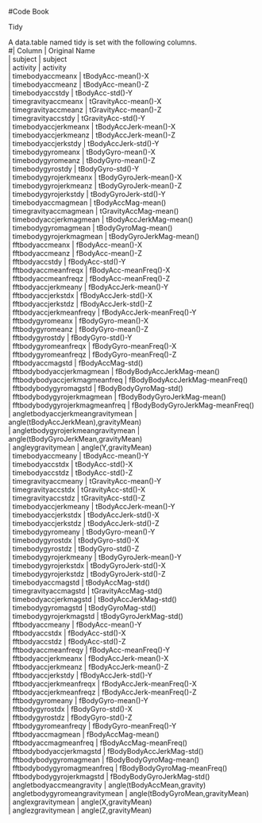 #Code Book

Tidy

A data.table named tidy is set with the following columns.  <br />
#|	Column	|	Original Name	<br />
|	subject	|	subject	<br />
|	activity	|	activity	<br />
|	timebodyaccmeanx	|	tBodyAcc-mean()-X	<br />
|	timebodyaccmeanz	|	tBodyAcc-mean()-Z	<br />
|	timebodyaccstdy	|	tBodyAcc-std()-Y	<br />
|	timegravityaccmeanx	|	tGravityAcc-mean()-X	<br />
|	timegravityaccmeanz	|	tGravityAcc-mean()-Z	<br />
|	timegravityaccstdy	|	tGravityAcc-std()-Y	<br />
|	timebodyaccjerkmeanx	|	tBodyAccJerk-mean()-X	<br />
|	timebodyaccjerkmeanz	|	tBodyAccJerk-mean()-Z	<br />
|	timebodyaccjerkstdy	|	tBodyAccJerk-std()-Y	<br />
|	timebodygyromeanx	|	tBodyGyro-mean()-X	<br />
|	timebodygyromeanz	|	tBodyGyro-mean()-Z	<br />
|	timebodygyrostdy	|	tBodyGyro-std()-Y	<br />
|	timebodygyrojerkmeanx	|	tBodyGyroJerk-mean()-X	<br />
|	timebodygyrojerkmeanz	|	tBodyGyroJerk-mean()-Z	<br />
|	timebodygyrojerkstdy	|	tBodyGyroJerk-std()-Y	<br />
|	timebodyaccmagmean	|	tBodyAccMag-mean()	<br />
|	timegravityaccmagmean	|	tGravityAccMag-mean()	<br />
|	timebodyaccjerkmagmean	|	tBodyAccJerkMag-mean()	<br />
|	timebodygyromagmean	|	tBodyGyroMag-mean()	<br />
|	timebodygyrojerkmagmean	|	tBodyGyroJerkMag-mean()	<br />
|	fftbodyaccmeanx	|	fBodyAcc-mean()-X	<br />
|	fftbodyaccmeanz	|	fBodyAcc-mean()-Z	<br />
|	fftbodyaccstdy	|	fBodyAcc-std()-Y	<br />
|	fftbodyaccmeanfreqx	|	fBodyAcc-meanFreq()-X	<br />
|	fftbodyaccmeanfreqz	|	fBodyAcc-meanFreq()-Z	<br />
|	fftbodyaccjerkmeany	|	fBodyAccJerk-mean()-Y	<br />
|	fftbodyaccjerkstdx	|	fBodyAccJerk-std()-X	<br />
|	fftbodyaccjerkstdz	|	fBodyAccJerk-std()-Z	<br />
|	fftbodyaccjerkmeanfreqy	|	fBodyAccJerk-meanFreq()-Y	<br />
|	fftbodygyromeanx	|	fBodyGyro-mean()-X	<br />
|	fftbodygyromeanz	|	fBodyGyro-mean()-Z	<br />
|	fftbodygyrostdy	|	fBodyGyro-std()-Y	<br />
|	fftbodygyromeanfreqx	|	fBodyGyro-meanFreq()-X	<br />
|	fftbodygyromeanfreqz	|	fBodyGyro-meanFreq()-Z	<br />
|	fftbodyaccmagstd	|	fBodyAccMag-std()	<br />
|	fftbodybodyaccjerkmagmean	|	fBodyBodyAccJerkMag-mean()	<br />
|	fftbodybodyaccjerkmagmeanfreq	|	fBodyBodyAccJerkMag-meanFreq()	<br />
|	fftbodybodygyromagstd	|	fBodyBodyGyroMag-std()	<br />
|	fftbodybodygyrojerkmagmean	|	fBodyBodyGyroJerkMag-mean()	<br />
|	fftbodybodygyrojerkmagmeanfreq	|	fBodyBodyGyroJerkMag-meanFreq()	<br />
|	angletbodyaccjerkmeangravitymean	|	angle(tBodyAccJerkMean),gravityMean)	<br />
|	angletbodygyrojerkmeangravitymean	|	angle(tBodyGyroJerkMean,gravityMean)	<br />
|	angleygravitymean	|	angle(Y,gravityMean)	<br />
|	timebodyaccmeany	|	tBodyAcc-mean()-Y	<br />
|	timebodyaccstdx	|	tBodyAcc-std()-X	<br />
|	timebodyaccstdz	|	tBodyAcc-std()-Z	<br />
|	timegravityaccmeany	|	tGravityAcc-mean()-Y	<br />
|	timegravityaccstdx	|	tGravityAcc-std()-X	<br />
|	timegravityaccstdz	|	tGravityAcc-std()-Z	<br />
|	timebodyaccjerkmeany	|	tBodyAccJerk-mean()-Y	<br />
|	timebodyaccjerkstdx	|	tBodyAccJerk-std()-X	<br />
|	timebodyaccjerkstdz	|	tBodyAccJerk-std()-Z	<br />
|	timebodygyromeany	|	tBodyGyro-mean()-Y	<br />
|	timebodygyrostdx	|	tBodyGyro-std()-X	<br />
|	timebodygyrostdz	|	tBodyGyro-std()-Z	<br />
|	timebodygyrojerkmeany	|	tBodyGyroJerk-mean()-Y	<br />
|	timebodygyrojerkstdx	|	tBodyGyroJerk-std()-X	<br />
|	timebodygyrojerkstdz	|	tBodyGyroJerk-std()-Z	<br />
|	timebodyaccmagstd	|	tBodyAccMag-std()	<br />
|	timegravityaccmagstd	|	tGravityAccMag-std()	<br />
|	timebodyaccjerkmagstd	|	tBodyAccJerkMag-std()	<br />
|	timebodygyromagstd	|	tBodyGyroMag-std()	<br />
|	timebodygyrojerkmagstd	|	tBodyGyroJerkMag-std()	<br />
|	fftbodyaccmeany	|	fBodyAcc-mean()-Y	<br />
|	fftbodyaccstdx	|	fBodyAcc-std()-X	<br />
|	fftbodyaccstdz	|	fBodyAcc-std()-Z	<br />
|	fftbodyaccmeanfreqy	|	fBodyAcc-meanFreq()-Y	<br />
|	fftbodyaccjerkmeanx	|	fBodyAccJerk-mean()-X	<br />
|	fftbodyaccjerkmeanz	|	fBodyAccJerk-mean()-Z	<br />
|	fftbodyaccjerkstdy	|	fBodyAccJerk-std()-Y	<br />
|	fftbodyaccjerkmeanfreqx	|	fBodyAccJerk-meanFreq()-X	<br />
|	fftbodyaccjerkmeanfreqz	|	fBodyAccJerk-meanFreq()-Z	<br />
|	fftbodygyromeany	|	fBodyGyro-mean()-Y	<br />
|	fftbodygyrostdx	|	fBodyGyro-std()-X	<br />
|	fftbodygyrostdz	|	fBodyGyro-std()-Z	<br />
|	fftbodygyromeanfreqy	|	fBodyGyro-meanFreq()-Y	<br />
|	fftbodyaccmagmean	|	fBodyAccMag-mean()	<br />
|	fftbodyaccmagmeanfreq	|	fBodyAccMag-meanFreq()	<br />
|	fftbodybodyaccjerkmagstd	|	fBodyBodyAccJerkMag-std()	<br />
|	fftbodybodygyromagmean	|	fBodyBodyGyroMag-mean()	<br />
|	fftbodybodygyromagmeanfreq	|	fBodyBodyGyroMag-meanFreq()	<br />
|	fftbodybodygyrojerkmagstd	|	fBodyBodyGyroJerkMag-std()	<br />
|	angletbodyaccmeangravity	|	angle(tBodyAccMean,gravity)	<br />
|	angletbodygyromeangravitymean	|	angle(tBodyGyroMean,gravityMean)	<br />
|	anglexgravitymean	|	angle(X,gravityMean)	<br />
|	anglezgravitymean	|	angle(Z,gravityMean)	<br />
				


		
